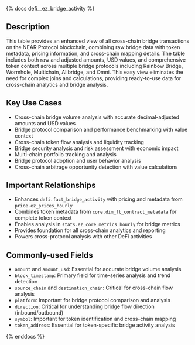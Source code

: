 {% docs defi__ez_bridge_activity %}

## Description
This table provides an enhanced view of all cross-chain bridge transactions on the NEAR Protocol blockchain, combining raw bridge data with token metadata, pricing information, and cross-chain mapping details. The table includes both raw and adjusted amounts, USD values, and comprehensive token context across multiple bridge protocols including Rainbow Bridge, Wormhole, Multichain, Allbridge, and Omni. This easy view eliminates the need for complex joins and calculations, providing ready-to-use data for cross-chain analytics and bridge analysis.

## Key Use Cases
- Cross-chain bridge volume analysis with accurate decimal-adjusted amounts and USD values
- Bridge protocol comparison and performance benchmarking with value context
- Cross-chain token flow analysis and liquidity tracking
- Bridge security analysis and risk assessment with economic impact
- Multi-chain portfolio tracking and analysis
- Bridge protocol adoption and user behavior analysis
- Cross-chain arbitrage opportunity detection with value calculations

## Important Relationships
- Enhances `defi.fact_bridge_activity` with pricing and metadata from `price.ez_prices_hourly`
- Combines token metadata from `core.dim_ft_contract_metadata` for complete token context
- Enables analysis in `stats.ez_core_metrics_hourly` for bridge metrics
- Provides foundation for all cross-chain analytics and reporting
- Powers cross-protocol analysis with other DeFi activities

## Commonly-used Fields
- `amount` and `amount_usd`: Essential for accurate bridge volume analysis
- `block_timestamp`: Primary field for time-series analysis and trend detection
- `source_chain` and `destination_chain`: Critical for cross-chain flow analysis
- `platform`: Important for bridge protocol comparison and analysis
- `direction`: Critical for understanding bridge flow direction (inbound/outbound)
- `symbol`: Important for token identification and cross-chain mapping
- `token_address`: Essential for token-specific bridge activity analysis

{% enddocs %} 